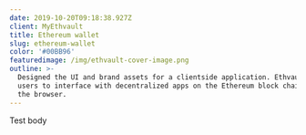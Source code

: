 ```yaml
---
date: 2019-10-20T09:18:38.927Z
client: MyEthvault
title: Ethereum wallet
slug: ethereum-wallet
color: '#00BB96'
featuredimage: /img/ethvault-cover-image.png
outline: >-
  Designed the UI and brand assets for a clientside application. Ethvault allows
  users to interface with decentralized apps on the Ethereum block chain, all in
  the browser.
---
```

Test body
